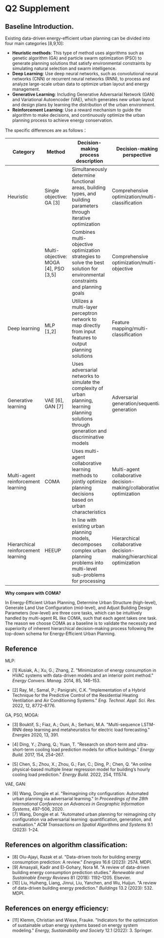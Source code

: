 # Q2 Supplement  

## Baseline Introduction.

 Existing data-driven energy-efficient urban planning can be divided into four main categories [8,9,10]:

- **Heuristic methods**: This type of method uses algorithms such as genetic algorithm (GA) and particle swarm optimization (PSO) to generate planning solutions that satisfy environmental constraints by simulating natural selection and swarm intelligence.
- **Deep Learning**: Use deep neural networks, such as convolutional neural networks (CNN) or recurrent neural networks (RNN), to process and analyze large-scale urban data to optimize urban layout and energy management.
- **Generative Learning**: Including Generative Adversarial Network (GAN) and Variational Autoencoder (VAE), which generates new urban layout and design plans by learning the distribution of the urban environment.
- **Reinforcement Learning**: Use a reward mechanism to guide the algorithm to make decisions, and continuously optimize the urban planning process to achieve energy conservation.

The specific differences are as follows：

| Category                       | Method              | Decision-making process description                                        | Decision-making perspective       | Characteristics                                             |
|--------------------------------|---------------------|---------------------------------------------------------------------------|-----------------------------------|-------------------------------------------------------------|
| Heuristic                     | Single objective: GA [3] | Simultaneously determine functional areas, building types, and building parameters through iterative optimization | Comprehensive optimization/multi-classification | Finds the optimal solution under environmental constraints, balancing multiple planning goals |
|                                | Multi-objective: MOGA [4], PSO [3,5] | Combines multi-objective optimization strategies to solve the best solution for environmental constraints and planning goals | Comprehensive optimization/multi-objective | Balances environmental constraints and planning goals to find the best balanced solution |
| Deep learning                 | MLP [1,2]                | Utilizes a multi-layer perceptron network to map directly from input features to output planning solutions | Feature mapping/multi-classification | Quickly predicts planning results without a reasoning process |
| Generative learning        | VAE [6], GAN [7]             | Uses adversarial networks to simulate the complexity of urban planning, learning planning solutions through generation and discriminative models | Adversarial generation/sequential generation | Increases the diversity of planning solutions, capturing planning complexity |
| Multi-agent reinforcement learning | COMA              | Uses multi-agent collaborative learning methods to jointly optimize planning decisions based on urban characteristics | Multi-agent collaborative decision-making/collaborative optimization | Collaborative optimization through multi-agent collaboration |
| Hierarchical reinforcement learning | HEEUP            | In line with existing urban planning models, decomposes complex urban planning problems into multi-level sub-problems for processing | Hierarchical collaborative decision-making/hierarchical optimization | Optimization and adjustment between levels to effectively achieve comprehensive energy-saving goals |

**Why compare with COMA?**

In Energy-Efficient Urban Planning, Determine Urban Structure (high-level), Generate Land Use Configuration (mid-level), and Adjust Building Design Parameters (low-level) are three core tasks, which can be intuitively handled by multi-agent RL like COMA, such that each agent takes one task. The reason we choose COMA as a baseline is to validate the necessity and superiority of inherent hierarchical decision-making process  following the top-down schema for Energy-Efficient Urban Planning. 

## Reference
MLP:

- [1] Kusiak, A.; Xu, G.; Zhang, Z. "Minimization of energy consumption in HVAC systems with data-driven models and an interior point method." *Energy Convers. Manag.* 2014, 85, 146–153.

- [2] Ray, M.; Samal, P.; Panigrahi, C.K. "Implementation of a Hybrid Technique for the Predictive Control of the Residential Heating Ventilation and Air Conditioning Systems." *Eng. Technol. Appl. Sci. Res.* 2022, 12, 8772–8776.

GA, PSO, MOGA:

- [3] Bouktif, S.; Fiaz, A.; Ouni, A.; Serhani, M.A. "Multi-sequence LSTM-RNN deep learning and metaheuristics for electric load forecasting." *Energies* 2020, 13, 391.

- [4] Ding, Y.; Zhang, Q.; Yuan, T. "Research on short-term and ultra-short-term cooling load prediction models for office buildings." *Energy Build.* 2017, 154, 254–267.

- [5] Chen, S.; Zhou, X.; Zhou, G.; Fan, C.; Ding, P.; Chen, Q. "An online physical-based multiple linear regression model for building’s hourly cooling load prediction." *Energy Build.* 2022, 254, 111574.


VAE, GAN:
- [6]  Wang, Dongjie et al. "Reimagining city configuration: Automated urban planning via adversarial learning." In *Proceedings of the 28th International Conference on Advances in Geographic Information Systems*, 497–506, 2020.
- [7]  Wang, Dongjie et al. "Automated urban planning for reimagining city configuration via adversarial learning: quantification, generation, and evaluation." *ACM Transactions on Spatial Algorithms and Systems* 9.1 (2023): 1–24.

## References on algorithm classification:
- [8]  Olu-Ajayi, Razak et al. "Data-driven tools for building energy consumption prediction: A review." *Energies* 16.6 (2023): 2574. MDPI.
- [9]  Amasyali, Kadir and El-Gohary, Nora M. "A review of data-driven building energy consumption prediction studies." *Renewable and Sustainable Energy Reviews* 81 (2018): 1192–1205. Elsevier.
- [10] Liu, Huiheng, Liang, Jinrui, Liu, Yanchen, and Wu, Huijun. "A review of data-driven building energy prediction." *Buildings* 13.2 (2023): 532. MDPI.
## References on energy efficiency:
-  [11] Klemm, Christian and Wiese, Frauke. "Indicators for the optimization of sustainable urban energy systems based on energy system modeling." *Energy, Sustainability and Society* 12.1 (2022): 3. Springer. 
